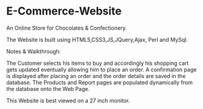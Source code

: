 # E-Commerce-Website


An Online Store for Chocolates & Confectionery. 

The Website is built using HTML5,CSS3,JS,JQuery,Ajax, Perl and MySql. 

Notes & Walkthrough:

The Customer selects his items to buy and accordingly his shopping cart gets updated eventually allowing him to place an order. 
A confirmation page is displayed after placing an order and the order details are saved in the database.
The Products and Report pages are populated dynamically from the database onto the Web Page.

This Website is best viewed on a 27 inch monitor.
